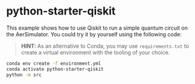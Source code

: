 # python-starter-qiskit

This example shows how to use Qiskit to run a simple quantum circuit on the AerSimulator.
You could try it by yourself using the following code:

> **HINT:**
> As an alternative to Conda, you may use `requirements.txt` to create a virtual environment with the tooling of your choice.

```bash
conda env create -f environment.yml
conda activate python-starter-qiskit
python -m src
```
